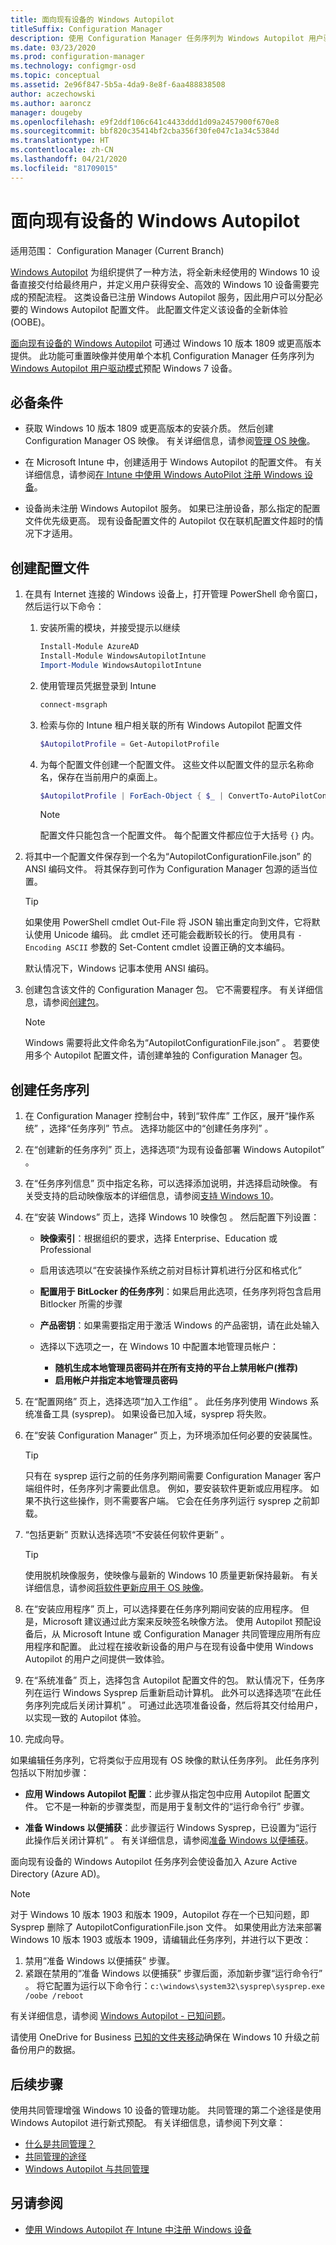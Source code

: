 ```yaml
---
title: 面向现有设备的 Windows Autopilot
titleSuffix: Configuration Manager
description: 使用 Configuration Manager 任务序列为 Windows Autopilot 用户驱动模式重置映像并预配 Windows 7 设备
ms.date: 03/23/2020
ms.prod: configuration-manager
ms.technology: configmgr-osd
ms.topic: conceptual
ms.assetid: 2e96f847-5b5a-4da9-8e8f-6aa488838508
author: aczechowski
ms.author: aaroncz
manager: dougeby
ms.openlocfilehash: e9f2ddf106c641c4433ddd1d09a2457900f670e8
ms.sourcegitcommit: bbf820c35414bf2cba356f30fe047c1a34c5384d
ms.translationtype: HT
ms.contentlocale: zh-CN
ms.lasthandoff: 04/21/2020
ms.locfileid: "81709015"
---
```

# <a name="windows-autopilot-for-existing-devices"></a>面向现有设备的 Windows Autopilot
<!--3607717, fka 1358333-->

适用范围：  Configuration Manager (Current Branch)

[Windows Autopilot](https://docs.microsoft.com/windows/deployment/windows-autopilot/windows-autopilot) 为组织提供了一种方法，将全新未经使用的 Windows 10 设备直接交付给最终用户，并定义用户获得安全、高效的 Windows 10 设备需要完成的预配流程。 这类设备已注册 Windows Autopilot 服务，因此用户可以分配必要的 Windows Autopilot 配置文件。 此配置文件定义该设备的全新体验 (OOBE)。 

[面向现有设备的 Windows Autopilot](https://techcommunity.microsoft.com/t5/Windows-IT-Pro-Blog/New-Windows-Autopilot-capabilities-and-expanded-partner-support/ba-p/260430) 可通过 Windows 10 版本 1809 或更高版本提供。 此功能可重置映像并使用单个本机 Configuration Manager 任务序列为 [Windows Autopilot 用户驱动模式](https://docs.microsoft.com/windows/deployment/windows-autopilot/user-driven)预配 Windows 7 设备。 



## <a name="prerequisites"></a>必备条件

- 获取 Windows 10 版本 1809 或更高版本的安装介质。 然后创建 Configuration Manager OS 映像。 有关详细信息，请参阅[管理 OS 映像](../get-started/manage-operating-system-images.md)。

- 在 Microsoft Intune 中，创建适用于 Windows Autopilot 的配置文件。 有关详细信息，请参阅[在 Intune 中使用 Windows AutoPilot 注册 Windows 设备](https://docs.microsoft.com/intune/enrollment-autopilot)。

- 设备尚未注册 Windows Autopilot 服务。 如果已注册设备，那么指定的配置文件优先级更高。 现有设备配置文件的 Autopilot 仅在联机配置文件超时的情况下才适用。



## <a name="create-the-configuration-file"></a>创建配置文件

1. 在具有 Internet 连接的 Windows 设备上，打开管理 PowerShell 命令窗口，然后运行以下命令：  

    1. 安装所需的模块，并接受提示以继续  
        ``` PowerShell  
        Install-Module AzureAD
        Install-Module WindowsAutopilotIntune 
        Import-Module WindowsAutopilotIntune 
        ```

    2. 使用管理员凭据登录到 Intune  
        ``` PowerShell  
        connect-msgraph 
        ```

    3. 检索与你的 Intune 租户相关联的所有 Windows Autopilot 配置文件  
        ``` PowerShell  
        $AutopilotProfile = Get-AutopilotProfile
        ```

    4. 为每个配置文件创建一个配置文件。 这些文件以配置文件的显示名称命名，保存在当前用户的桌面上。<!--PowerShell example courtesy of GitHub user treestryder from SCCMDocs issue #1196-->  
        ``` PowerShell  
        $AutopilotProfile | ForEach-Object { $_ | ConvertTo-AutoPilotConfigurationJSON | Set-Content -Encoding Ascii "~\Desktop\$($_.displayName).json" }
        ```  

        > [!Note]  
        > 配置文件只能包含一个配置文件。 每个配置文件都应位于大括号 `{}` 内。  

2. 将其中一个配置文件保存到一个名为“AutopilotConfigurationFile.json”  的 ANSI 编码文件。 将其保存到可作为 Configuration Manager 包源的适当位置。  

    > [!Tip]  
    > 如果使用 PowerShell cmdlet Out-File  将 JSON 输出重定向到文件，它将默认使用 Unicode 编码。 此 cmdlet 还可能会截断较长的行。 使用具有 `-Encoding ASCII` 参数的 Set-Content  cmdlet 设置正确的文本编码。   
    > 
    > 默认情况下，Windows 记事本使用 ANSI 编码。  

3. 创建包含该文件的 Configuration Manager 包。 它不需要程序。 有关详细信息，请参阅[创建包](../../apps/deploy-use/packages-and-programs.md#create-a-package-and-program)。  

    > [!NOTE]  
    > Windows 需要将此文件命名为“AutopilotConfigurationFile.json”  。 若要使用多个 Autopilot 配置文件，请创建单独的 Configuration Manager 包。  



## <a name="create-the-task-sequence"></a>创建任务序列

1. 在 Configuration Manager 控制台中，转到“软件库”  工作区，展开“操作系统”  ，选择“任务序列”  节点。 选择功能区中的“创建任务序列”  。  

2. 在“创建新的任务序列”  页上，选择选项“为现有设备部署 Windows Autopilot”  。  

3. 在“任务序列信息”  页中指定名称，可以选择添加说明，并选择启动映像。 有关受支持的启动映像版本的详细信息，请参阅[支持 Windows 10](../../core/plan-design/configs/support-for-windows-10.md#windows-10-adk)。  

4. 在“安装 Windows”  页上，选择 Windows 10 映像包  。 然后配置下列设置：  

    - **映像索引**：根据组织的要求，选择 Enterprise、Education 或 Professional  

    - 启用该选项以“在安装操作系统之前对目标计算机进行分区和格式化”   

    - **配置用于 BitLocker 的任务序列**：如果启用此选项，任务序列将包含启用 Bitlocker 所需的步骤  

    - **产品密钥**：如果需要指定用于激活 Windows 的产品密钥，请在此处输入  

    - 选择以下选项之一，在 Windows 10 中配置本地管理员帐户：  
        - **随机生成本地管理员密码并在所有支持的平台上禁用帐户(推荐)**
        - **启用帐户并指定本地管理员密码**

5. 在“配置网络”  页上，选择选项“加入工作组”  。 此任务序列使用 Windows 系统准备工具 (sysprep)。 如果设备已加入域，sysprep 将失败。  

6. 在“安装 Configuration Manager”  页上，为环境添加任何必要的安装属性。  

    > [!Tip]  
    > 只有在 sysprep 运行之前的任务序列期间需要 Configuration Manager 客户端组件时，任务序列才需要此信息。 例如，要安装软件更新或应用程序。 如果不执行这些操作，则不需要客户端。 它会在任务序列运行 sysprep 之前卸载。  

7. “包括更新”  页默认选择选项“不安装任何软件更新”  。  

    > [!Tip]  
    > 使用脱机映像服务，使映像与最新的 Windows 10 质量更新保持最新。 有关详细信息，请参阅[将软件更新应用于 OS 映像](../get-started/manage-operating-system-images.md#BKMK_OSImagesApplyUpdates)。  

8. 在“安装应用程序”  页上，可以选择要在任务序列期间安装的应用程序。 但是，Microsoft 建议通过此方案来反映签名映像方法。 使用 Autopilot 预配设备后，从 Microsoft Intune 或 Configuration Manager 共同管理应用所有应用程序和配置。 此过程在接收新设备的用户与在现有设备中使用 Windows Autopilot 的用户之间提供一致体验。  

8. 在“系统准备”  页上，选择包含 Autopilot 配置文件的包。 默认情况下，任务序列在运行 Windows Sysprep 后重新启动计算机。 此外可以选择选项“在此任务序列完成后关闭计算机”  。 可通过此选项准备设备，然后将其交付给用户，以实现一致的 Autopilot 体验。  

9. 完成向导。  

如果编辑任务序列，它将类似于应用现有 OS 映像的默认任务序列。 此任务序列包括以下附加步骤：  

- **应用 Windows Autopilot 配置**：此步骤从指定包中应用 Autopilot 配置文件。 它不是一种新的步骤类型，而是用于复制文件的“运行命令行”  步骤。  

- **准备 Windows 以便捕获**：此步骤运行 Windows Sysprep，已设置为“运行此操作后关闭计算机”  。 有关详细信息，请参阅[准备 Windows 以便捕获](../understand/task-sequence-steps.md#BKMK_PrepareWindowsforCapture)。  

面向现有设备的 Windows Autopilot 任务序列会使设备加入 Azure Active Directory (Azure AD)。 

> [!NOTE]  
> 对于 Windows 10 版本 1903 和版本 1909，Autopilot 存在一个已知问题，即 Sysprep 删除了 AutopilotConfigurationFile.json  文件。 如果使用此方法来部署 Windows 10 版本 1903 或版本 1909，请编辑此任务序列，并进行以下更改：
>
> 1. 禁用“准备 Windows 以便捕获”  步骤。
> 2. 紧跟在禁用的“准备 Windows 以便捕获”  步骤后面，添加新步骤“运行命令行”  。 将它配置为运行以下命令行：`c:\windows\system32\sysprep\sysprep.exe /oobe /reboot`
>
> 有关详细信息，请参阅 [Windows Autopilot - 已知问题](https://docs.microsoft.com/windows/deployment/windows-autopilot/known-issues)。

请使用 OneDrive for Business [已知的文件夹移动](https://docs.microsoft.com/onedrive/redirect-known-folders)确保在 Windows 10 升级之前备份用户的数据。



## <a name="next-steps"></a>后续步骤

使用共同管理增强 Windows 10 设备的管理功能。 共同管理的第二个途径是使用 Windows Autopilot 进行新式预配。 有关详细信息，请参阅下列文章：

- [什么是共同管理？](../../comanage/overview.md)
- [共同管理的途径](../../comanage/quickstart-paths.md)
- [Windows Autopilot 与共同管理](../../comanage/quickstart-autopilot.md)

## <a name="see-also"></a>另请参阅

- [使用 Windows Autopilot 在 Intune 中注册 Windows 设备](https://docs.microsoft.com/intune/enrollment-autopilot)
